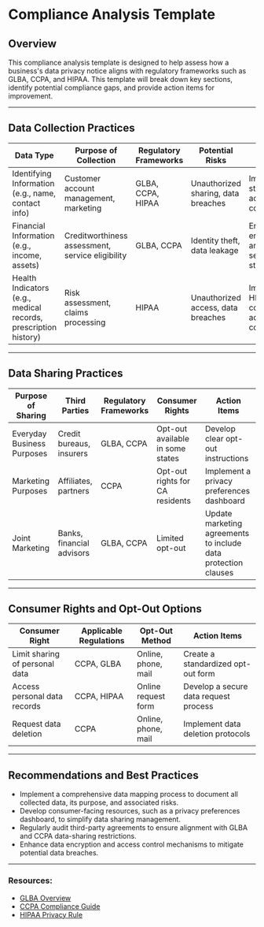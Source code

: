 # Compliance Analysis Template

## Overview
This compliance analysis template is designed to help assess how a business's data privacy notice aligns with regulatory frameworks such as GLBA, CCPA, and HIPAA. This template will break down key sections, identify potential compliance gaps, and provide action items for improvement.

---

## Data Collection Practices

| Data Type | Purpose of Collection | Regulatory Frameworks | Potential Risks | Action Items |
|-----------|------------------------|------------------------|----------------|-------------|
| Identifying Information (e.g., name, contact info) | Customer account management, marketing | GLBA, CCPA, HIPAA | Unauthorized sharing, data breaches | Implement stronger access controls |
| Financial Information (e.g., income, assets) | Creditworthiness assessment, service eligibility | GLBA, CCPA | Identity theft, data leakage | Ensure encryption and secure storage |
| Health Indicators (e.g., medical records, prescription history) | Risk assessment, claims processing | HIPAA | Unauthorized access, data breaches | Implement HIPAA-compliant access controls |

---

## Data Sharing Practices

| Purpose of Sharing | Third Parties | Regulatory Frameworks | Consumer Rights | Action Items |
|--------------------|--------------|------------------------|-----------------|-------------|
| Everyday Business Purposes | Credit bureaus, insurers | GLBA, CCPA | Opt-out available in some states | Develop clear opt-out instructions |
| Marketing Purposes | Affiliates, partners | CCPA | Opt-out rights for CA residents | Implement a privacy preferences dashboard |
| Joint Marketing | Banks, financial advisors | GLBA, CCPA | Limited opt-out | Update marketing agreements to include data protection clauses |

---

## Consumer Rights and Opt-Out Options

| Consumer Right | Applicable Regulations | Opt-Out Method | Action Items |
|----------------|------------------------|---------------|-------------|
| Limit sharing of personal data | CCPA, GLBA | Online, phone, mail | Create a standardized opt-out form |
| Access personal data records | CCPA, HIPAA | Online request form | Develop a secure data request process |
| Request data deletion | CCPA | Online, phone, mail | Implement data deletion protocols |

---

## Recommendations and Best Practices
- Implement a comprehensive data mapping process to document all collected data, its purpose, and associated risks.
- Develop consumer-facing resources, such as a privacy preferences dashboard, to simplify data sharing management.
- Regularly audit third-party agreements to ensure alignment with GLBA and CCPA data-sharing restrictions.
- Enhance data encryption and access control mechanisms to mitigate potential data breaches.

---

### Resources:
- [GLBA Overview](https://www.ftc.gov/legal-library/browse/rules/gramm-leach-bliley-act)
- [CCPA Compliance Guide](https://oag.ca.gov/privacy/ccpa)
- [HIPAA Privacy Rule](https://www.hhs.gov/hipaa/for-professionals/privacy/index.html)
